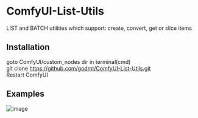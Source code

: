 # ComfyUI-List-Utils
LIST and BATCH utilities which support: create, convert, get or slice items
## Installation
goto ComfyUI/custom_nodes dir in terminal(cmd)  
git clone https://github.com/godmt/ComfyUI-List-Utils.git  
Restart ComfyUI
## Examples
![image](https://github.com/user-attachments/assets/d1543cf3-84db-4b94-b326-88d48f46bd49)
